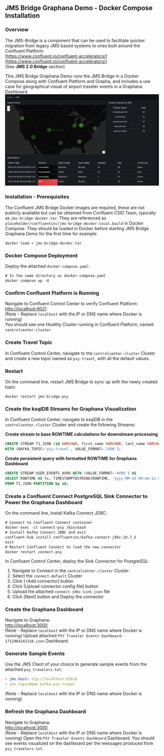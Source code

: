 
## JMS Bridge Graphana Demo - Docker Compose Installation

### Overview
The JMS-Bridge is a component that can be used to facilitate quicker migration from legacy JMS based systems to ones built around the Confluent Platform:
<br >[https://www.confluent.io/confluent-accelerators/](https://www.confluent.io/confluent-accelerators/)
<br />(See **JMS 2.0 Bridge** section)

This JMS Bridge Graphana Demo runs the JMS Bridge in a Docker Compose along with Confluent Platform and Grapha, and includes a use case for geographical visual of airport traveler events in a Graphana Dashboard.
![Graphana](./images/graphan-dashboard.png)

### Installation - Prerequisites
The Confluent JMS Bridge Docker Images are required, these are not publicly available but can be obtained from Confluent CSID Team, typically as ```jms-bridge-docker.tar```. They are referenced as ```placeholder/confluentinc/jms-bridge-docker:local.build``` in Docker Compose. They should be loaded in Docker before starting JMS Bridge Graphana Demo for the first time for example:
```shell
docker load < jms-bridge-docker.tar
```

### Docker Compose Deployment
Deploy the attached ```docker-compose.yaml```:
```shell
# In the same directory as docker-compose.yaml
docker compose up -d
```

### Confirm Confluent Platform is Running
Navigate to Confluent Control Center to verify Confluent Platform:
<br />[http://localhost:9021](http://localhost:9021)
<br />(Note - Replace ```localhost``` with the IP or DNS name where Docker is running)
<br />You should see one Healthy Cluster running in Confluent Platform, named ```controlcenter.cluster```

### Create Travel Topic
In Confluent Control Center, navigate to the ```controlcenter.cluster``` Cluster and create a new topic named as ```psy-travel```, with all the default values.

### Restart
On the command line, restart JMS Bridge to sync up with the newly created topic:
```shell
docker restart jms-bridge-psy
```
### Create the ksqlDB Streams for Graphana Visualization
In Confluent Control Center, navigate to ksqlDB in the ```controlcenter.cluster``` Cluster and create the following Streams:

**Create stream to base ROWTIME calculations for downstream processing**
```sql
CREATE STREAM T1_JSON (id VARCHAR, first_name VARCHAR, last_name VARCHAR, gender VARCHAR, age VARCHAR, eyecolor VARCHAR, email VARCHAR, phone_number VARCHAR, street_address VARCHAR, state VARCHAR, zip_code VARCHAR, country VARCHAR, country_code VARCHAR, airport VARCHAR, status VARCHAR)
WITH (KAFKA_TOPIC='psy-travel', VALUE_FORMAT='JSON');
```

**Create persistent query with formatted ROWTIME for Graphana Dashboard**
```sql
CREATE STREAM USER_EVENTS_AVRO WITH (VALUE_FORMAT='AVRO') AS
SELECT ROWTIME AS ts, TIMESTAMPTOSTRING(ROWTIME, 'yyyy-MM-dd HH:mm:ss.SSS z') AS rowtime_formatted, *
FROM T1_JSON PARTITION by id;
```
### Create a Confluent Connect PostgreSQL Sink Connector to Power the Graphana Dashboard
On the command line, Install Kafka Connect JDBC:
```shell
# Connect to Confluent Connect container
docker exec -it connect-psy /bin/bash
# Install Kafka Connect JDBC and exit
confluent-hub install confluentinc/kafka-connect-jdbc:10.7.5
exit
# Restart Confluent Connect to load the new connector
docker restart connect-psy
```
In Confluent Control Center, deploy the Sink Connector for PostgreSQL:
1. Navigate to Connect in the ```controlcenter.cluster``` Cluster:
1. Select the ```connect-default``` Cluster
1. Click [+Add connector] button
1. Click [Upload connector config file] button
1. Upload the attached ```connect-jdbc-sink.json``` file
1. Click [Next] button and Deploy the connector

### Create the Graphana Dashboard
Navigate to Graphana:
<br />[http://localhost:3000](http://localhost:3000)
<br />(Note - Replace ```localhost``` with the IP or DNS name where Docker is running)
Upload attached ```PSY Traveler Events Dashboard-1712964241310.json``` Dashboard.

### Generate Sample Events
Use the JMS Client of your choice to generate sample events from the attached ```psy_travelers.txt```:
```yaml
- jms.host: tcp://localhost:61616
- jms.topicName kafka.psy-travel
```
(Note - Replace ```localhost``` with the IP or DNS name where Docker is running)

### Refresh the Graphana Dashboard
Navigate to Graphana:
<br />[http://localhost:3000](http://localhost:3000)
<br />(Note - Replace ```localhost``` with the IP or DNS name where Docker is running)
Open the ```PSY Traveler Events Dashboard``` Dashboard. You should see events visualized on the dashboard per the messages produced from ```psy_travelers.txt```.
